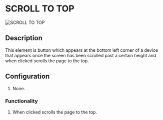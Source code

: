 # SCROLL TO TOP

![SCROLL TO TOP](https://i.postimg.cc/66jTnbT7/scroll-to-top.png)

## Description

This element is button which appears at the bottom left corner of a device that appears once the screen has been scrolled past a certain height and when clicked scrolls the page to the top.

## Configuration

1. None.

### Functionality

1. When clicked scrolls the page to the top.
